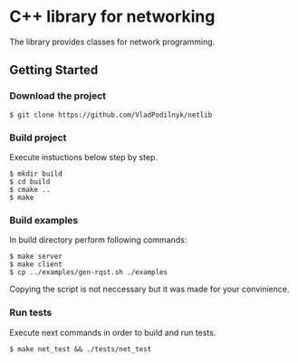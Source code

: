 # C++ library for networking

The library provides classes for network programming.

## Getting Started

### Download the project

```
$ git clone https://github.com/VladPodilnyk/netlib
```

### Build project

Execute instuctions below step by step.
```
$ mkdir build
$ cd build
$ cmake ..
$ make
```

### Build examples

In build directory perform following commands:
```
$ make server
$ make client
$ cp ../examples/gen-rqst.sh ./examples
```
Copying the script is not neccessary but it was made for 
your convinience.

### Run tests

Execute next commands in order to build and run tests.
```
$ make net_test && ./tests/net_test
```


